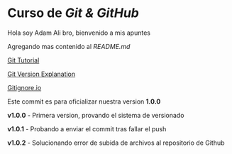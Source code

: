 # Curso de _Git & GitHub_

Hola soy Adam Ali bro, bienvenido a mis apuntes

Agregando mas contenido al _README.md_

[Git Tutorial](https://jonmircha.com/git)

[Git Version Explanation](https://semver.org)

[Gitignore.io](https://www.toptal.com/developers/gitignore)

Este commit es para oficializar nuestra version **1.0.0**

**v1.0.0** - Primera version, provando el sistema de versionado

**v1.0.1** - Probando a enviar el commit tras fallar el push

**v1.0.2** - Solucionando error de subida de archivos al repositorio de Github